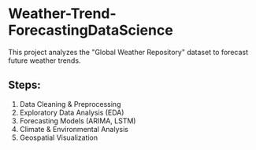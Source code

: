 # Weather-Trend-ForecastingDataScience

This project analyzes the "Global Weather Repository" dataset to forecast future weather trends.
## Steps:
1. Data Cleaning & Preprocessing
2. Exploratory Data Analysis (EDA)
3. Forecasting Models (ARIMA, LSTM)
4. Climate & Environmental Analysis
5. Geospatial Visualization
